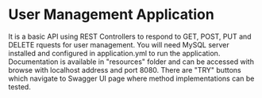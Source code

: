 # User Management Application

It is a basic API using REST Controllers to respond to GET, POST, PUT and DELETE rquests for user management. You will need MySQL server installed and configured in application.yml to run the application. Documentation is available in "resources" folder
and can be accessed with browse with localhost address and port 8080.
There are "TRY" buttons which navigate to Swagger UI page where method implementations can be tested.
